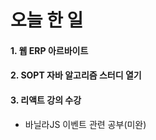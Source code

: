 # 오늘 한 일

#### 1. 웹 ERP 아르바이트

#### 2. SOPT 자바 알고리즘 스터디 열기

#### 3. 리액트 강의 수강
- 바닐라JS 이벤트 관련 공부(미완)
